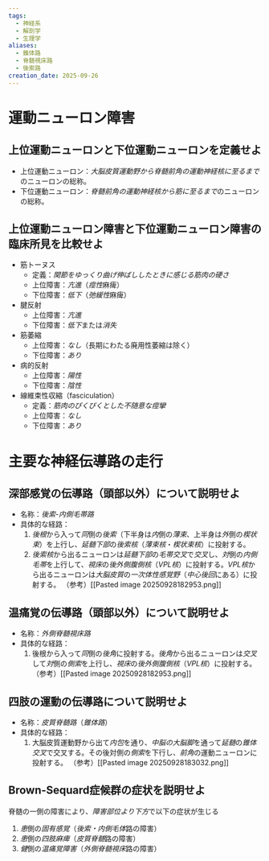```yaml
---
tags:
  - 神経系
  - 解剖学
  - 生理学
aliases:
  - 錐体路
  - 脊髄視床路
  - 後索路
creation_date: 2025-09-26
---
```

# 運動ニューロン障害

## 上位運動ニューロンと下位運動ニューロンを定義せよ
- 上位運動ニューロン：*大脳皮質運動野から脊髄前角の運動神経核に至るまで*のニューロンの総称。
- 下位運動ニューロン：*脊髄前角の運動神経核から筋に至るまで*のニューロンの総称。

## 上位運動ニューロン障害と下位運動ニューロン障害の臨床所見を比較せよ
- 筋トーヌス
	- 定義：*関節をゆっくり曲げ伸ばししたときに感じる筋肉の硬さ*
	- 上位障害：*亢進*（*痙性*麻痺）
	- 下位障害：*低下*（*弛緩性*麻痺）
- 腱反射
	- 上位障害：*亢進*
	- 下位障害：*低下*または*消失*
- 筋萎縮
	- 上位障害：*なし*（長期にわたる廃用性萎縮は除く）
	- 下位障害：*あり*
- 病的反射
	- 上位障害：*陽性*
	- 下位障害：*陰性*
- 線維束性収縮（fasciculation）
	- 定義：*筋肉のぴくぴくとした不随意な痙攣*
	- 上位障害：*なし*
	- 下位障害：*あり*

# 主要な神経伝導路の走行

## 深部感覚の伝導路（頭部以外）について説明せよ
- 名称：*後索-内側毛帯路*
- 具体的な経路：
	1. *後根*から入って*同*側の*後索*（下半身は*内*側の*薄束*、上半身は*外*側の*楔状束*）を上行し、*延髄下部*の*後索核*（*薄束核*・*楔状束核*）に投射する。
	2. *後索核*から出るニューロンは*延髄下部*の*毛帯交叉*で*交叉*し、*対*側の*内側毛帯*を上行して、*視床*の*後外側腹側核*（*VPL核*）に投射する。*VPL核*から出るニューロンは*大脳皮質*の*一次体性感覚野*（*中心後回*にある）に投射する。
（参考）[[Pasted image 20250928182953.png]]
## 温痛覚の伝導路（頭部以外）について説明せよ
- 名称：*外側脊髄視床路*
- 具体的な経路：
	1. 後根から入って*同*側の*後角*に投射する。*後角*から出るニューロンは*交叉*して*対*側の*側索*を上行し、*視床*の*後外側腹側核*（*VPL核*）に投射する。
（参考）[[Pasted image 20250928182953.png]]
## 四肢の運動の伝導路について説明せよ
- 名称：*皮質脊髄路*（*錐体路*）
- 具体的な経路：
	1. 大脳皮質運動野から出て*内包*を通り、*中脳の大脳脚*を通って*延髄*の*錐体交叉*で交叉する。その後対側の*側索*を下行し、*前角*の運動ニューロンに投射する。
（参考）[[Pasted image 20250928183032.png]]
## Brown-Sequard症候群の症状を説明せよ
脊髄の一側の障害により、*障害部位より下方*で以下の症状が生じる
1. *患*側の*固有感覚*（*後索・内側毛体*路の障害）
2. *患*側の*四肢麻痺*（*皮質脊髄*路の障害）
3. *健*側の*温痛覚障害*（*外側脊髄視床*路の障害）